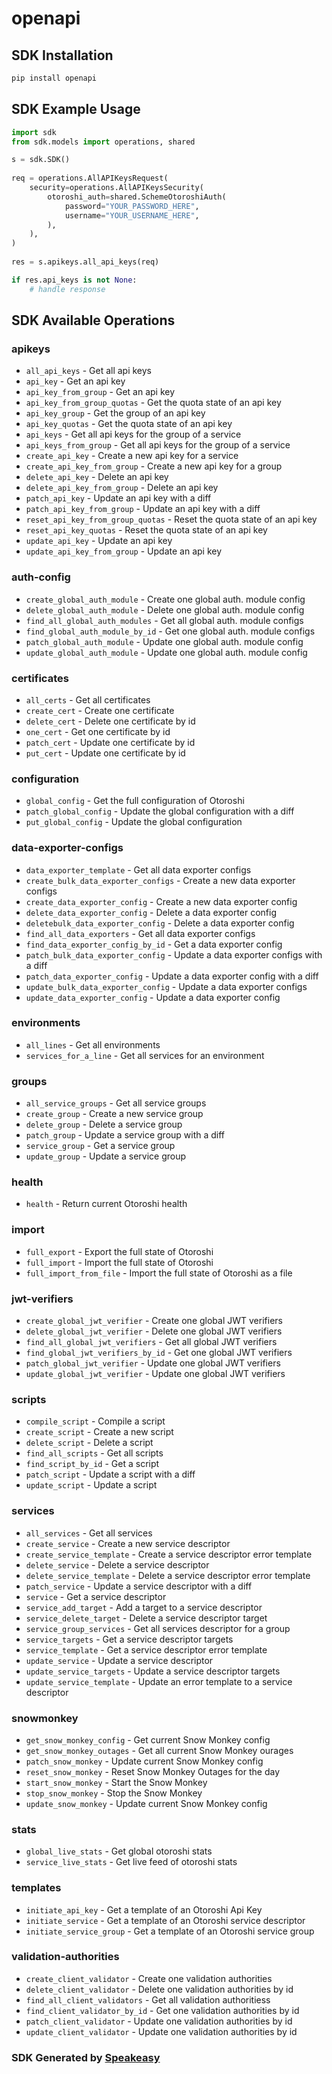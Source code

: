 # openapi

<!-- Start SDK Installation -->
## SDK Installation

```bash
pip install openapi
```
<!-- End SDK Installation -->

## SDK Example Usage
<!-- Start SDK Example Usage -->
```python
import sdk
from sdk.models import operations, shared

s = sdk.SDK()
    
req = operations.AllAPIKeysRequest(
    security=operations.AllAPIKeysSecurity(
        otoroshi_auth=shared.SchemeOtoroshiAuth(
            password="YOUR_PASSWORD_HERE",
            username="YOUR_USERNAME_HERE",
        ),
    ),
)
    
res = s.apikeys.all_api_keys(req)

if res.api_keys is not None:
    # handle response
```
<!-- End SDK Example Usage -->

<!-- Start SDK Available Operations -->
## SDK Available Operations

### apikeys

* `all_api_keys` - Get all api keys
* `api_key` - Get an api key
* `api_key_from_group` - Get an api key
* `api_key_from_group_quotas` - Get the quota state of an api key
* `api_key_group` - Get the group of an api key
* `api_key_quotas` - Get the quota state of an api key
* `api_keys` - Get all api keys for the group of a service
* `api_keys_from_group` - Get all api keys for the group of a service
* `create_api_key` - Create a new api key for a service
* `create_api_key_from_group` - Create a new api key for a group
* `delete_api_key` - Delete an api key
* `delete_api_key_from_group` - Delete an api key
* `patch_api_key` - Update an api key with a diff
* `patch_api_key_from_group` - Update an api key with a diff
* `reset_api_key_from_group_quotas` - Reset the quota state of an api key
* `reset_api_key_quotas` - Reset the quota state of an api key
* `update_api_key` - Update an api key
* `update_api_key_from_group` - Update an api key

### auth-config

* `create_global_auth_module` - Create one global auth. module config
* `delete_global_auth_module` - Delete one global auth. module config
* `find_all_global_auth_modules` - Get all global auth. module configs
* `find_global_auth_module_by_id` - Get one global auth. module configs
* `patch_global_auth_module` - Update one global auth. module config
* `update_global_auth_module` - Update one global auth. module config

### certificates

* `all_certs` - Get all certificates
* `create_cert` - Create one certificate
* `delete_cert` - Delete one certificate by id
* `one_cert` - Get one certificate by id
* `patch_cert` - Update one certificate by id
* `put_cert` - Update one certificate by id

### configuration

* `global_config` - Get the full configuration of Otoroshi
* `patch_global_config` - Update the global configuration with a diff
* `put_global_config` - Update the global configuration

### data-exporter-configs

* `data_exporter_template` - Get all data exporter configs
* `create_bulk_data_exporter_configs` - Create a new data exporter configs
* `create_data_exporter_config` - Create a new data exporter config
* `delete_data_exporter_config` - Delete a data exporter config
* `deletebulk_data_exporter_config` - Delete a data exporter config
* `find_all_data_exporters` - Get all data exporter configs
* `find_data_exporter_config_by_id` - Get a data exporter config
* `patch_bulk_data_exporter_config` - Update a data exporter configs with a diff
* `patch_data_exporter_config` - Update a data exporter config with a diff
* `update_bulk_data_exporter_config` - Update a data exporter configs
* `update_data_exporter_config` - Update a data exporter config

### environments

* `all_lines` - Get all environments
* `services_for_a_line` - Get all services for an environment

### groups

* `all_service_groups` - Get all service groups
* `create_group` - Create a new service group
* `delete_group` - Delete a service group
* `patch_group` - Update a service group with a diff
* `service_group` - Get a service group
* `update_group` - Update a service group

### health

* `health` - Return current Otoroshi health

### import

* `full_export` - Export the full state of Otoroshi
* `full_import` - Import the full state of Otoroshi
* `full_import_from_file` - Import the full state of Otoroshi as a file

### jwt-verifiers

* `create_global_jwt_verifier` - Create one global JWT verifiers
* `delete_global_jwt_verifier` - Delete one global JWT verifiers
* `find_all_global_jwt_verifiers` - Get all global JWT verifiers
* `find_global_jwt_verifiers_by_id` - Get one global JWT verifiers
* `patch_global_jwt_verifier` - Update one global JWT verifiers
* `update_global_jwt_verifier` - Update one global JWT verifiers

### scripts

* `compile_script` - Compile a script
* `create_script` - Create a new script
* `delete_script` - Delete a script
* `find_all_scripts` - Get all scripts
* `find_script_by_id` - Get a script
* `patch_script` - Update a script with a diff
* `update_script` - Update a script

### services

* `all_services` - Get all services
* `create_service` - Create a new service descriptor
* `create_service_template` - Create a service descriptor error template
* `delete_service` - Delete a service descriptor
* `delete_service_template` - Delete a service descriptor error template
* `patch_service` - Update a service descriptor with a diff
* `service` - Get a service descriptor
* `service_add_target` - Add a target to a service descriptor
* `service_delete_target` - Delete a service descriptor target
* `service_group_services` - Get all services descriptor for a group
* `service_targets` - Get a service descriptor targets
* `service_template` - Get a service descriptor error template
* `update_service` - Update a service descriptor
* `update_service_targets` - Update a service descriptor targets
* `update_service_template` - Update an error template to a service descriptor

### snowmonkey

* `get_snow_monkey_config` - Get current Snow Monkey config
* `get_snow_monkey_outages` - Get all current Snow Monkey ourages
* `patch_snow_monkey` - Update current Snow Monkey config
* `reset_snow_monkey` - Reset Snow Monkey Outages for the day
* `start_snow_monkey` - Start the Snow Monkey
* `stop_snow_monkey` - Stop the Snow Monkey
* `update_snow_monkey` - Update current Snow Monkey config

### stats

* `global_live_stats` - Get global otoroshi stats
* `service_live_stats` - Get live feed of otoroshi stats

### templates

* `initiate_api_key` - Get a template of an Otoroshi Api Key
* `initiate_service` - Get a template of an Otoroshi service descriptor
* `initiate_service_group` - Get a template of an Otoroshi service group

### validation-authorities

* `create_client_validator` - Create one validation authorities
* `delete_client_validator` - Delete one validation authorities by id
* `find_all_client_validators` - Get all validation authoritiess
* `find_client_validator_by_id` - Get one validation authorities by id
* `patch_client_validator` - Update one validation authorities by id
* `update_client_validator` - Update one validation authorities by id

<!-- End SDK Available Operations -->

### SDK Generated by [Speakeasy](https://docs.speakeasyapi.dev/docs/using-speakeasy/client-sdks)
